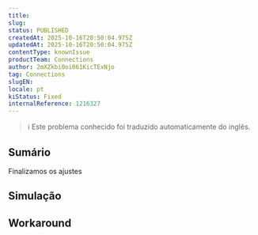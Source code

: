 ```yaml
---
title: 
slug: 
status: PUBLISHED
createdAt: 2025-10-16T20:50:04.975Z
updatedAt: 2025-10-16T20:50:04.975Z
contentType: knownIssue
productTeam: Connections
author: 2mXZkbi0oi061KicTExNjo
tag: Connections
slugEN: 
locale: pt
kiStatus: Fixed
internalReference: 1216327
---
```


>ℹ️ Este problema conhecido foi traduzido automaticamente do inglês.

## Sumário


Finalizamos os ajustes
## Simulação


## Workaround

